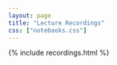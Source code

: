 ```yaml
---
layout: page
title: "Lecture Recordings"
css: ["notebooks.css"]
---
```

{% include recordings.html %}
